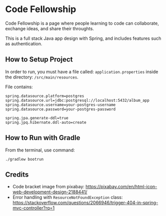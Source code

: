 # Code Fellowship

Code Fellowship is a page where people learning to code can collaborate, exchange ideas, and share their throughts.

This is a full stack Java app design with Spring, and includes features such as authentication.

## How to Setup Project

In order to run, you must have a file called: ```application.properties``` inside the directory: ```/src/main/resources```.

File contains:

```
spring.datasource.platform=postgres
spring.datasource.url=jdbc:postgresql://localhost:5432/album_app
spring.datasource.username=your-postgres-username
spring.datasource.password=your-postgres-password

spring.jpa.generate-ddl=true
spring.jpq.hibernate.ddl-auto=create
```

## How to Run with Gradle

From the terminal, use command:

`./gradlew bootrun`


## Credits

* Code bracket image from pixabay: https://pixabay.com/en/html-icon-web-development-design-2188441/
* Error handling with `ResourceNotFoundException` class: https://stackoverflow.com/questions/2066946/trigger-404-in-spring-mvc-controller?rq=1